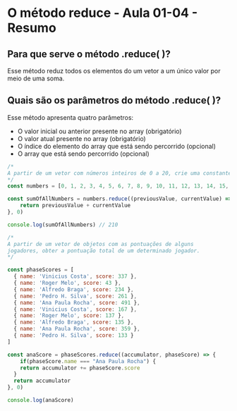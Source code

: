 # O método reduce - Aula 01-04 - Resumo

## Para que serve o método .reduce( )?
Esse método reduz todos os elementos do um vetor a um único valor por meio de uma soma.

## Quais são os parâmetros do método .reduce( )?

Esse método apresenta quatro parâmetros:
- O valor inicial ou anterior presente no array (obrigatório)
- O valor atual presente no array (obrigatório)
- O índice do elemento do array que está sendo percorrido (opcional)
- O array que está sendo percorrido (opcional)

```javascript
/*
A partir de um vetor com números inteiros de 0 a 20, crie uma constante com a soma de todos os valores do vetor original.
*/
const numbers = [0, 1, 2, 3, 4, 5, 6, 7, 8, 9, 10, 11, 12, 13, 14, 15, 16, 17, 18, 19, 20]

const sumOfAllNumbers = numbers.reduce((previousValue, currentValue) => {
	return previousValue + currentValue
}, 0)

console.log(sumOfAllNumbers) // 210
```

```jsx
/*
A partir de um vetor de objetos com as pontuações de alguns
jogadores, obter a pontuação total de um determinado jogador.
*/

const phaseScores = [
  { name: 'Vinicius Costa', score: 337 },
  { name: 'Roger Melo', score: 43 },
  { name: 'Alfredo Braga', score: 234 },
  { name: 'Pedro H. Silva', score: 261 },
  { name: 'Ana Paula Rocha', score: 491 },
  { name: 'Vinicius Costa', score: 167 },
  { name: 'Roger Melo', score: 137 },
  { name: 'Alfredo Braga', score: 135 },
  { name: 'Ana Paula Rocha', score: 359 },
  { name: 'Pedro H. Silva', score: 133 }
]

const anaScore = phaseScores.reduce((accumulator, phaseScore) => {
	if(phaseScore.name === "Ana Paula Rocha") {
  	return accumulator += phaseScore.score
  }
  return accumulator
}, 0)

console.log(anaScore)
```